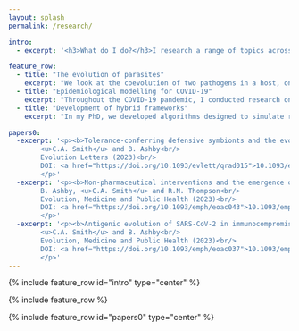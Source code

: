 ```yaml
---
layout: splash
permalink: /research/

intro:
  - excerpt: '<h3>What do I do?</h3>I research a range of topics across ecology and evolution, although this broadly falls into three themes: the evolution of parasite virulence, epidemiological modelling and the development of hybrid frameworks. See below for more information on each of these.'

feature_row:
  - title: "The evolution of parasites"
    excerpt: "We look at the coevolution of two pathogens in a host, one which is mutualistic and one which is parasitic. We ask under which conditions the mutualist invests more resources into protecting its host, and when will the parasite become more or less parasitic. We are also interested in what effects these changes have on the host that harbours these microbes."
  - title: "Epidemiological modelling for COVID-19"
    excerpt: "Throughout the COVID-19 pandemic, I conducted research on the effect that shielding strategies would have on the overall outcomes of the pandemic, and also investigated the role that NPIs and immunocompromised individuals could have on the emergence of variants."
  - title: "Development of hybrid frameworks"
    excerpt: "In my PhD, we developed algorithms designed to simulate reaction-diffusion systems by employing modelling techniques and combining them in an appropriate way. Such approaches are called hybrid methods. I have also worked on taking these ideas and applying them to epidemiological models, allowing us to accurately model an epidemic and explicit within-host processes."

papers0:
  -excerpt: '<p><b>Tolerance-conferring defensive symbionts and the evolution of parasite virulence</b><br/>
		<u>C.A. Smith</u> and B. Ashby<br/>
		Evolution Letters (2023)<br/>
		DOI: <a href="https://doi.org/10.1093/evlett/qrad015">10.1093/evlett/qrad015</a>
		</p>'
  -excerpt: '<p><b>Non-pharmaceutical interventions and the emergence of pathogen variants</b><br/>
		B. Ashby, <u>C.A. Smith</u> and R.N. Thompson<br/>
		Evolution, Medicine and Public Health (2023)<br/>
		DOI: <a href="https://doi.org/10.1093/emph/eoac043">10.1093/emph/eoac043</a>
		</p>'
  -excerpt: '<p><b>Antigenic evolution of SARS-CoV-2 in immunocompromised hosts</b><br/>
		<u>C.A. Smith</u> and B. Ashby<br/>
		Evolution, Medicine and Public Health (2023)<br/>
		DOI: <a href="https://doi.org/10.1093/emph/eoac037">10.1093/emph/eoac037</a>
		</p>'
---
```


{% include feature_row id="intro" type="center" %}

{% include feature_row %}

{% include feature_row id="papers0" type="center" %}